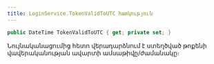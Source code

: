 ```yaml
---
title: LoginService.TokenValidToUTC հատկություն
---
```


```c#
public DateTime TokenValidToUTC { get; private set; }
```

Նույնականացումից հետո վերադարձնում է ստեղծված թոքենի վավերականության ավարտի ամսաթիվը/ժամանակը։
